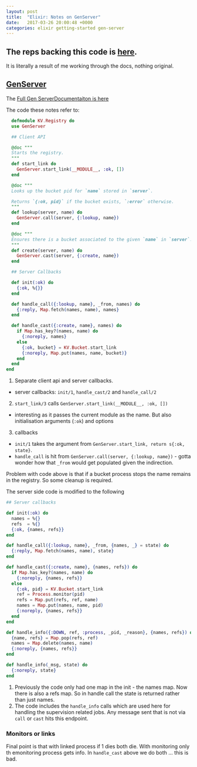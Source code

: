 ```yaml
---
layout: post
title:  "Elixir: Notes on GenServer"
date:   2017-03-26 20:00:48 +0000
categories: elixir getting-started gen-server
---
```

## The reps backing this code is [here](https://github.com/MrTortoise/elixir-app-minimal).
It is literally a result of me working through the docs, nothing original.

## [GenServer](http://elixir-lang.org/getting-started/mix-otp/genserver.html)
The [Full Gen ServerDocumentaiton is here](https://hexdocs.pm/elixir/GenServer.html)

The code these notes refer to:

```elixir
  defmodule KV.Registry do
  use GenServer

  ## Client API

  @doc """
  Starts the registry.
  """
  def start_link do
    GenServer.start_link(__MODULE__, :ok, [])
  end

  @doc """
  Looks up the bucket pid for `name` stored in `server`.

  Returns `{:ok, pid}` if the bucket exists, `:error` otherwise.
  """
  def lookup(server, name) do
    GenServer.call(server, {:lookup, name})
  end

  @doc """
  Ensures there is a bucket associated to the given `name` in `server`.
  """
  def create(server, name) do
    GenServer.cast(server, {:create, name})
  end

  ## Server Callbacks

  def init(:ok) do
    {:ok, %{}}
  end

  def handle_call({:lookup, name}, _from, names) do
    {:reply, Map.fetch(names, name), names}
  end

  def handle_cast({:create, name}, names) do
    if Map.has_key?(names, name) do
      {:noreply, names}
    else
      {:ok, bucket} = KV.Bucket.start_link
      {:noreply, Map.put(names, name, bucket)}
    end
  end
end
```

1. Separate client api and server callbacks.
  - server callbacks: `init/1`, `handle_cast/2` and `handle_call/2`
2. `start_link/3` calls `GenServer.start_link(__MODULE__, :ok, [])`
  - interesting as it passes the current module as the name. But also initialisation arguments (`:ok`) and options
3. callbacks
  - `init/1` takes the argument from `GenServer.start_link, return s{:ok, state}`.
  - `handle_call` is hit from `GenServer.call(server, {:lookup, name})` - gotta wonder how that `_from` would get populated given the indirection.

Problem with code above is that if a  bucket process stops the name remains in the registry. So some cleanup is required.

The server side code is modified to the following

```elixir
## Server callbacks

def init(:ok) do
  names = %{}
  refs  = %{}
  {:ok, {names, refs}}
end

def handle_call({:lookup, name}, _from, {names, _} = state) do
  {:reply, Map.fetch(names, name), state}
end

def handle_cast({:create, name}, {names, refs}) do
  if Map.has_key?(names, name) do
    {:noreply, {names, refs}}
  else
    {:ok, pid} = KV.Bucket.start_link
    ref = Process.monitor(pid)
    refs = Map.put(refs, ref, name)
    names = Map.put(names, name, pid)
    {:noreply, {names, refs}}
  end
end

def handle_info({:DOWN, ref, :process, _pid, _reason}, {names, refs}) do
  {name, refs} = Map.pop(refs, ref)
  names = Map.delete(names, name)
  {:noreply, {names, refs}}
end

def handle_info(_msg, state) do
  {:noreply, state}
end
```
1. Previously the code only had one map in the init - the names map. Now there is also a refs map. So in handle call the state is returned rather than just names.
2. The code includes the `handle_info` calls which are used here for handling the supervision related jobs. Any message sent that is not via `call` or `cast` hits this endpoint.

### Monitors or links
Final point is that with linked process if 1 dies both die. With monitoring only th emonitoring process gets info. In `handle_cast` above we do both ... this is bad.

